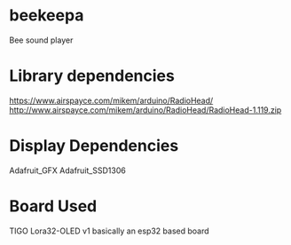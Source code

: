 # beekeepa
Bee sound player

Library dependencies
=====================

https://www.airspayce.com/mikem/arduino/RadioHead/
http://www.airspayce.com/mikem/arduino/RadioHead/RadioHead-1.119.zip

Display Dependencies
====================
Adafruit_GFX
Adafruit_SSD1306

Board Used
==========
TIGO Lora32-OLED v1 
basically an esp32 based board


